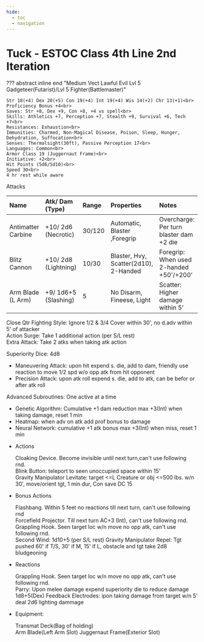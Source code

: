 ```yaml
---
hide:
  - toc
  - navigation
---
```


# Tuck - ESTOC Class 4th Line 2nd Iteration

??? abstract inline end "Medium Vect Lawful Evil Lvl 5 Gadgeteer(Futarist)/Lvl 5 Fighter(Battlemaster)"

    Str 18(+4) Dex 20(+5) Con 19(+4) Int 19(+4) Wis 14(+2) Chr 13(+1)<br>
    Proficiency Bonus +4<br>
    Saves: Str +8, Dex +9, Con +8, +4 vs spell<br>
    Skills: Athletics +7, Perception +7, Stealth +9, Survival +6, Tech +7<br>
    Resistances: Exhaustion<br>
    Immunities: Charmed, Non-Magical Disease, Poison, Sleep, Hunger, Dehydration, Suffocation<br>
    Senses: Thermalsight(30ft), Passive Perception 17<br>
    Languages: Common<br>
    Armor Class 19 (Juggernaut Frame)<br>
    Initiative: +2<br>
    Hit Points (5d6/5d10)<br>
    Speed 30<br>
    4 hr rest while aware

Attacks

| Name                | Atk/ Dam (Type)      | Range  | Properties                            | Notes                                   |
| :-----------------  | :-----------------   |:------ | :------------------------------------ | :-------------------------------------- |
| Antimatter Carbine  | +10/ 2d6 (Necrotic)  | 30/120 | Automatic, Blaster ,Foregrip          | Overcharge: Per turn blaster dam +2 die |
| Blitz Cannon        | +10/ 2d8 (Lightning) | 10/30  | Blaster, Hvy, Scatter(2d10), 2-Handed | Foregrip: When used 2-handed +50'/+200' |
| Arm Blade (L Arm)   | +9/ 1d6+5 (Slashing) | 5      | No Disarm, Fineese, Light             | Scatter: Higher damage within 5'        |

Close Qtr Fighting Style: Ignore 1/2 & 3/4 Cover within 30', no d.adv within 5' of attacker<br>
Action Surge: Take 1 additional action (per S/L rest)<br>
Extra Attack: Take 2 atks when taking atk action

Superiority Dice: 4d8
- Maneuvering Attack: upon hit expend s. die, add to dam, friendly use reaction to move 1/2 spd w/o opp atk from hit opponent
- Precision Attack: upon atk roll expend s. die, add to atk, can be befor or after atk roll

Advanced Subroutines: One active at a time

- Genetic Algorithm: Cumulative +1 dam reduction max +3(Int) when taking damage, reset 1 min
- Heatmap: when adv on atk add prof bonus to damage
- Neural Network: cumulative +1 atk bonus max +3(Int) when miss, reset 1 min

<div class="grid cards" markdown>

-   Actions

    Cloaking Device. Become invisible until next turn,can't use following rnd.<br>
    Blink Button: teleport to seen unoccupied space within 15'<br>
    Gravity Manipulator Levitate: target <=L Creature or obj <=500 lbs. w/n 30', move/orient tgt, 1 min dur, Con save DC 15<br>

-   Bonus Actions

    Flashbang. Within 5 feet no reactions till next turn, can't use following rnd<br>
    Forcefield Projector. Till next turn AC+3 (Int), can't use following rnd.<br>
    Grappling Hook. Seen target loc w/n move no opp atk,  can't use following rnd.<br>
    Second Wind: 1d10+5 (per S/L rest)
    Gravity Manipulator Repel: Tgt pushed 60' if T/S, 30' if M, 15' if L, obstacle and tgt take 2d8 bludgeoning

-   Reactions

    Grappling Hook. Seen target loc w/n move no opp atk,  can't use following rnd.<br>
    Parry: Upon melee damage expend superiority die to reduce damage 1d8+5(Dex)
    Feedback Electrodes: ipon taking damage from target w/n 5' deal 2d6 lighting dammage<br>

-   Equipment:

    Transmat Deck(Bag of holding)<br>
    Arm Blade(Left Arm Slot)
    Juggernaut Frame(Exterior Slot)

</div>
